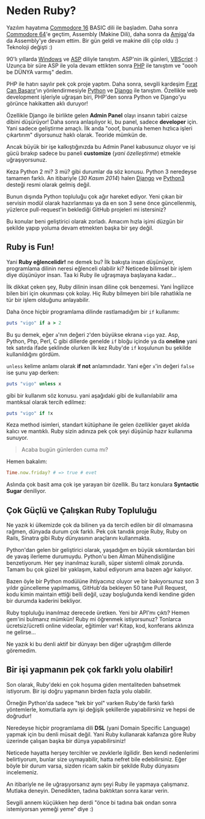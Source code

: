 # Neden Ruby?

Yazılım hayatıma [Commodore 16](http://en.wikipedia.org/wiki/Commodore_16) BASIC dili ile başladım. Daha sonra [Commodore 64](http://en.wikipedia.org/wiki/Commodore_64)'e geçtim, Assembly (Makine Dili), daha sonra da [Amiga](http://en.wikipedia.org/wiki/Amiga)'da da Assembly'ye devam ettim. Bir gün geldi ve makine dili çöp oldu :) Teknoloji değişti :)

90'lı yıllarda [Windows](http://en.wikipedia.org/wiki/Microsoft_Windows) ve [ASP](http://en.wikipedia.org/wiki/Active_Server_Pages) diliyle tanıştım. ASP'nin ilk günleri, [VBScript](http://en.wikipedia.org/wiki/VBScript) :) Uzunca bir süre ASP ile yola devam ettikten sonra [PHP](http://en.wikipedia.org/wiki/PHP) ile tanıştım ve "oooh be DÜNYA varmış" dedim.

PHP ile hatırı sayılır pek çok proje yaptım. Daha sonra, sevgili kardeşim [Fırat Can Başarır](https://twitter.com/firat)'ın yönlendirmesiyle [Python](http://en.wikipedia.org/wiki/Python_\(programming_language\)) ve [Django](http://en.wikipedia.org/wiki/Django_\(web_framework\)) ile tanıştım. Özellikle web development işleriyle uğraşan biri, PHP'den sonra Python ve Django'yu görünce hakikatten aklı duruyor!

Özellikle Django ile birlikte gelen **Admin Panel** olayı insanın tabiri caizse dibini düşürüyor! Daha sonra anlaşılıyor ki, bu panel, sadece **developer** için. Yani sadece geliştirme amaçlı. İlk anda "ooof, bununla hemen hızlıca işleri çıkartırım" diyorsunuz haklı olarak. Teoride mümkün de.

Ancak büyük bir işe kalkıştığınızda bu Admin Panel kabusunuz oluyor ve işi gücü bırakıp sadece bu paneli **customize** (*yani özelleştirme*) etmekle uğraşıyorsunuz.

Keza Python 2 mi? 3 mü? gibi durumlar da söz konusu. Python 3 neredeyse tamamen farklı. An itibariyle (*30 Kasım 2014*) halen [Django](https://docs.djangoproject.com/en/1.7/topics/python3/) ve [Python3](https://docs.python.org/3/) desteği resmi olarak gelmiş değil.

Bunun dışında Python topluluğu çok ağır hareket ediyor. Yeni çıkan bir servisin modül olarak hazırlanması ya da en son 3 sene önce güncellenmiş, yüzlerce pull-request'in beklediği GitHub projeleri mi istersiniz?

Bu konular beni geliştirici olarak zorladı. Amacım hızla işimi düzgün bir şekilde yapıp yoluma devam etmekten başka bir şey değil.

## Ruby is Fun!

Yani **Ruby eğlencelidir!** ne demek bu? İlk bakışta insan düşünüyor, programlama dilinin neresi eğlenceli olabilir ki? Neticede bilimsel bir işlem diye düşünüyor insan. Taa ki Ruby ile uğraşmaya başlayana kadar...

İlk dikkat çeken şey, Ruby dilinin insan diline çok benzemesi. Yani İngilizce bilen biri için okunması çok kolay. Hiç Ruby bilmeyen biri bile rahatlıkla ne tür bir işlem olduğunu anlayabilir.

Daha önce hiçbir programlama dilinde rastlamadığım bir `if` kullanımı:

```ruby
puts "vigo" if a > 2
```

Bu şu demek, eğer `a`'nın değeri `2`'den büyükse ekrana `vigo` yaz. Asp, Python, Php, Perl, C gibi dillerde genelde `if` bloğu içinde ya da **oneline** yani tek satırda ifade şeklinde olurken ilk kez Ruby'de `if` koşulunun bu şekilde kullanıldığını gördüm.

`unless` kelime anlamı olarak **if not** anlamındadır. Yani eğer `x`'in değeri `false` ise şunu yap derken:

```ruby
puts "vigo" unless x
```

gibi bir kullanım söz konusu. yani aşağıdaki gibi de kullanılabilir ama mantıksal olarak tercih edilmez:

```ruby
puts "vigo" if !x
```

Keza method isimleri, standart kütüphane ile gelen özellikler gayet akılda kalıcı ve mantıklı. Ruby sizin adınıza pek çok şeyi düşünüp hazır kullanıma sunuyor.

> Acaba bugün günlerden cuma mı?

Hemen bakalım:

```ruby
Time.now.friday? # => true # evet
```

Aslında çok basit ama çok işe yarayan bir özellik. Bu tarz konulara **Syntactic Sugar** deniliyor.

## Çok Güçlü ve Çalışkan Ruby Topluluğu

Ne yazık ki ülkemizde çok da bilinen ya da tercih edilen bir dil olmamasına rağmen, dünyada durum çok farklı. Pek çok tanıdık proje Ruby, Ruby on Rails, Sinatra gibi Ruby dünyasının araçlarını kullanmakta.

Python'dan gelen bir geliştirici olarak, yaşadığım en büyük sıkıntılardan biri de yavaş ilerleme durumuydu. Python'u ben Alman Mühendisliğine benzetiyorum. Her şey inanılmaz kurallı, süper sistemli olmak zorunda. Tamam bu çok güzel bir yaklaşım, kabul ediyorum ama bazen ağır kalıyor.

Bazen öyle bir Python modülüne ihtiyacınız oluyor ve bir bakıyorsunuz son 3 yıldır güncelleme yapılmamış, GitHub'da bekleyen 50 tane Pull Request, kodu kimin maintain ettiği belli değil, uzay boşluğunda kendi kendine giden bir durumda kaderini bekliyor.

Ruby topluluğu inanılmaz derecede üretken. Yeni bir API'mı çıktı? Hemen gem'ini bulmanız mümkün! Ruby mi öğrenmek istiyorsunuz? Tonlarca ücretsiz/ücretli online videolar, eğitimler var! Kitap, kod, konferans aklınıza ne gelirse...

Ne yazık ki bu denli aktif bir dünyayı ben diğer uğraştığım dillerde göremedim.

## Bir işi yapmanın pek çok farklı yolu olabilir!

Son olarak, Ruby'deki en çok hoşuma giden mentaliteden bahsetmek istiyorum. Bir işi doğru yapmanın birden fazla yolu olabilir.

Örneğin Python'da sadece "tek bir yol" varken Ruby'de farklı farklı yöntemlerle, komutlarla aynı işi değişik şekillerde yapabilirsiniz ve hepsi de doğrudur!

Neredeyse hiçbir programlama dili **DSL** (yani Domain Specific Language) yapmak için bu denli müsait değil. Yani Ruby kullanarak kafanıza göre Ruby üzerinde çalışan başka bir dünya yapabilirsiniz!

Neticede hayatta herşey tercihler ve zevklerle ilgilidir. Ben kendi nedenlerimi belirtiyorum, bunlar size uymayabilir, hatta nefret bile edebilirsiniz. Eğer böyle bir durum varsa, sizden ricam sakin bir şekilde Ruby dünyasını incelemeniz.

An itibariyle ne ile uğraşıyorsanız aynı şeyi Ruby ile yapmaya çalışmanız. Mutlaka deneyin. Denedikten, tadına baktıktan sonra karar verin.

Sevgili annem küçükken hep derdi "önce bi tadına bak ondan sonra istemiyorsan yemeği yeme" diye :)
